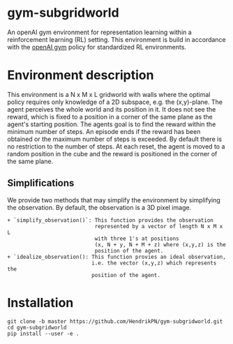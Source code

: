 # gym-subgridworld

An openAI gym environment for representation learning within a reinforcement 
learning (RL) setting.
This environment is build in accordance with the 
[openAI gym](https://github.com/openai/gym/blob/master/docs/creating-environments.md#how-to-create-new-environments-for-gym)
policy for standardized RL environments.

# Environment description

This environment is a N x M x L gridworld with walls where the optimal 
policy requires only knowledge of a 2D subspace, e.g. the (x,y)-plane. 
The agent perceives the whole world and its position in it. 
It does not see the reward, which is fixed to a position in a corner 
of the same plane as the agent's starting position. The agents goal is 
to find the reward within the minimum number of steps. An episode ends 
if the reward has been obtained or the maximum number of steps is 
exceeded. By default there is no restriction to the number of steps.
At each reset, the agent is moved to a random position in the cube and 
the reward is positioned in the corner of the same plane.

## Simplifications

We provide two methods that may simplify the environment by simplifying the
observation. By default, the observation is a 3D pixel image.

    + `simplify_observation()`: This function provides the observation 
                                represented by a vector of length N x M x L
                                with three 1's at positions 
                                (x, N + y, N + M + z) where (x,y,z) is the 
                                position of the agent.
    + `idealize_observation(): This function provies an ideal observation,
                               i.e. the vector (x,y,z) which represents the
                               position of the agent.

# Installation

```
git clone -b master https://github.com/HendrikPN/gym-subgridworld.git
cd gym-subgridworld
pip install --user -e .
``` 

